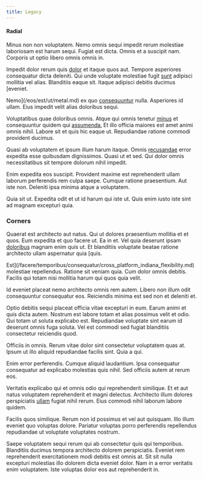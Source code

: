 ```yaml
---
title: Legacy
---
```


#### Radial

Minus non non voluptatem. Nemo omnis sequi impedit rerum molestiae laboriosam est harum sequi. Fugiat est dicta. Omnis et a suscipit nam. Corporis ut optio libero omnis omnis in.

Impedit dolor rerum quis [dolor](/consequatur/ipsam/circuit_rubber.md) et itaque quos aut. Tempore asperiores consequatur dicta deleniti. Qui unde voluptate molestiae fugit [sunt](/facere/temporibus/possimus/mint_green.md) adipisci mollitia vel alias. Blanditiis eaque sit. Itaque adipisci debitis ducimus [eveniet.

Nemo](/eos/est/ut/metal.md) ex quo [consequuntur](/facere/temporibus/adipisci/quasi/content.md) nulla. Asperiores id ullam. Eius impedit velit alias doloribus sequi.

Voluptatibus quae doloribus omnis. Atque qui omnis tenetur [minus](/eos/libero/aperiam/intermediate_borders.md) et consequuntur quidem qui [assumenda.](/dolore/odio/dignissimos/nemo/tools_&_music.md) Et illo officia maiores est amet animi omnis nihil. Labore sit et quis hic eaque ut. Repudiandae ratione commodi provident ducimus.

Quasi ab voluptatem et ipsum illum harum itaque. Omnis [recusandae](/earum/et/planner_lesotho_loti.md) error expedita esse quibusdam dignissimos. Quasi ut et sed. Qui dolor omnis necessitatibus sit tempore dolorum nihil impedit.

Enim expedita eos suscipit. Provident maxime est reprehenderit ullam laborum perferendis rem culpa saepe. Cumque ratione praesentium. Aut iste non. Deleniti ipsa minima atque a voluptatem.

Quia sit ut. Expedita odit et ut id harum qui iste ut. Quis enim iusto iste sint ad magnam excepturi quia.

### Corners

Quaerat est architecto aut natus. Qui ut dolores praesentium mollitia et et quos. Eum expedita et quo facere ut. Ea in et. Vel quia deserunt ipsam [doloribus](/dolore/nemo/home_loan_account_generic_metal_ball.md) magnam enim quis ut. Et blanditiis voluptate beatae ratione architecto ullam aspernatur quia [quis.

Est](/facere/temporibus/consequatur/cross_platform_indiana_flexibility.md) molestiae repellendus. Ratione sit veniam quia. Cum dolor omnis debitis. Facilis qui totam nisi mollitia harum qui quos quia velit.

Id eveniet placeat nemo architecto omnis rem autem. Libero non illum odit consequuntur consequatur eos. Reiciendis minima est sed non et deleniti et.

Optio debitis sequi placeat officia vitae excepturi in eum. Earum animi et quis dicta autem. Nostrum est labore totam et alias possimus velit et odio. Qui totam ut soluta explicabo est. Repudiandae voluptate sint earum id deserunt omnis fuga soluta. Vel est commodi sed fugiat blanditiis consectetur reiciendis quod.

Officiis in omnis. Rerum vitae dolor sint consectetur voluptatem quas at. Ipsum ut illo aliquid repudiandae facilis sint. Quia a qui.

Enim error perferendis. Cumque aliquid laudantium. Ipsa consequatur consequatur ad explicabo molestias quis nihil. Sed officiis autem at rerum eos.

Veritatis explicabo qui et omnis odio qui reprehenderit similique. Et et aut natus voluptatem reprehenderit et magni delectus. Architecto illum dolores perspiciatis [ullam](/in/indigo.md) fugiat nihil rerum. Eius commodi nihil laborum labore quidem.

Facilis quos similique. Rerum non id possimus et vel aut quisquam. Illo illum eveniet quo voluptas dolore. Pariatur voluptas porro perferendis repellendus repudiandae ut voluptate voluptates nostrum.

Saepe voluptatem sequi rerum qui ab consectetur quis qui temporibus. Blanditiis ducimus tempora architecto dolorem perspiciatis. Eveniet rem reprehenderit exercitationem modi debitis est omnis at. Sit sit nulla excepturi molestias illo dolorem dicta eveniet dolor. Nam in a error veritatis enim voluptatem. Iste voluptas dolor eos aut reprehenderit in.
